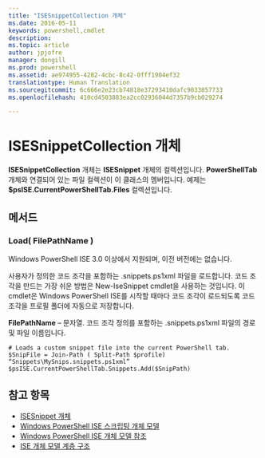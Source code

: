 ```yaml
---
title: "ISESnippetCollection 개체"
ms.date: 2016-05-11
keywords: powershell,cmdlet
description: 
ms.topic: article
author: jpjofre
manager: dongill
ms.prod: powershell
ms.assetid: ae974955-4282-4cbc-8c42-0fff1904ef32
translationtype: Human Translation
ms.sourcegitcommit: 6c666e2e23cb74818e37293410dafc9033057733
ms.openlocfilehash: 410cd4503883ea2cc02936044d7357b9cb029274

---
```


# ISESnippetCollection 개체
  **ISESnippetCollection** 개체는 **ISESnippet** 개체의 컬렉션입니다. **PowerShellTab** 개체와 연결되어 있는 파일 컬렉션이 이 클래스의 멤버입니다. 예제는 **$psISE.CurrentPowerShellTab.Files** 컬렉션입니다.

## 메서드

### Load\( FilePathName \)
  Windows PowerShell ISE 3.0 이상에서 지원되며, 이전 버전에는 없습니다. 

 사용자가 정의한 코드 조각을 포함하는 .snippets.ps1xml 파일을 로드합니다. 코드 조각을 만드는 가장 쉬운 방법은 New-IseSnippet cmdlet을 사용하는 것입니다. 이 cmdlet은 Windows PowerShell ISE를 시작할 때마다 코드 조각이 로드되도록 코드 조각을 프로필 폴더에 자동으로 저장합니다.

 **FilePathName** – 문자열. 코드 조각 정의를 포함하는 .snippets.ps1xml 파일의 경로 및 파일 이름입니다.

```
# Loads a custom snippet file into the current PowerShell tab.
$SnipFile = Join-Path ( Split-Path $profile) “Snippets\MySnips.snippets.ps1xml” $psISE.CurrentPowerShellTab.Snippets.Add($SnipPath)

```

## 참고 항목
- [ISESnippet 개체](The-ISESnippetObject.md) 
- [Windows PowerShell ISE 스크립팅 개체 모델](The-Windows-PowerShell-ISE-Scripting-Object-Model.md) 
- [Windows PowerShell ISE 개체 모델 참조](Windows-PowerShell-ISE-Object-Model-Reference.md) 
- [ISE 개체 모델 계층 구조](The-ISE-Object-Model-Hierarchy.md)

  



<!--HONumber=Oct16_HO3-->


